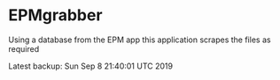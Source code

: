 # EPMgrabber
Using a database from the EPM app this application scrapes the files as required


Latest backup: Sun Sep 8 21:40:01 UTC 2019
